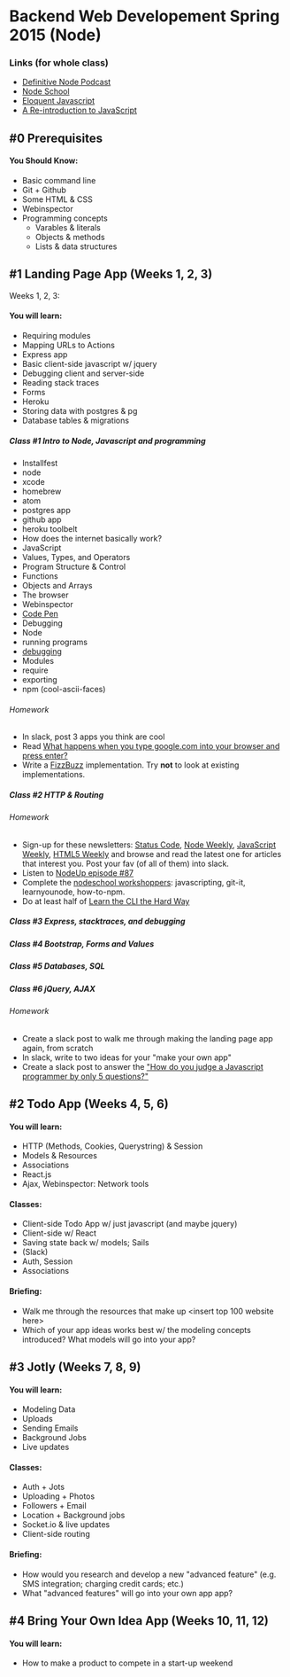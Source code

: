 # Backend Web Developement Spring 2015 (Node)

### Links (for whole class)
 - [Definitive Node Podcast](http://nodeup.com/)
 - [Node School](http://nodeschool.io/)
 - [Eloquent Javascript](http://eloquentjavascript.net/)
 - [A Re-introduction to JavaScript](https://developer.mozilla.org/en-US/docs/Web/JavaScript/A_re-introduction_to_JavaScript)

## #0 Prerequisites
#### You Should Know:
  - Basic command line
  - Git + Github
  - Some HTML & CSS
  - Webinspector
  - Programming concepts
    - Varables & literals
    - Objects & methods
    - Lists & data structures

## #1 Landing Page App (Weeks 1, 2, 3)

Weeks 1, 2, 3:
#### You will learn:

  - Requiring modules
  - Mapping URLs to Actions
  - Express app
  - Basic client-side javascript w/ jquery
  - Debugging client and server-side
  - Reading stack traces
  - Forms
  - Heroku
  - Storing data with postgres & pg
  - Database tables & migrations

##### Class #1 Intro to Node, Javascript and programming
 - Installfest
  - node
  - xcode
  - homebrew
  - atom
  - postgres app
  - github app
  - heroku toolbelt
 - How does the internet basically work?
 - JavaScript
  - Values, Types, and Operators
  - Program Structure & Control
  - Functions
  - Objects and Arrays
 - The browser
  - Webinspector
  - [Code Pen](http://codepen.io/)
  - Debugging
 - Node
  - running programs
  - [debugging](https://github.com/node-inspector/node-inspector)
 - Modules
  - require
  - exporting
  - npm (cool-ascii-faces)

###### Homework
 - In slack, post 3 apps you think are cool
 - Read [What happens when you type google.com into your browser and press enter?](https://github.com/alex/what-happens-when)
 - Write a [FizzBuzz](http://imranontech.com/2007/01/24/using-fizzbuzz-to-find-developers-who-grok-coding/) implementation. Try **not** to look at existing implementations.

##### Class #2 HTTP & Routing

###### Homework
 - Sign-up for these newsletters: [Status Code](http://statuscode.org/), [Node Weekly](http://nodeweekly.com/), [JavaScript Weekly](http://javascriptweekly.com/), [HTML5 Weekly](http://html5weekly.com/) and browse and read the latest one for articles that interest you. Post your fav (of all of them) into slack.
 - Listen to [NodeUp episode #87](http://nodeup.com/eightyseven)
- Complete the [nodeschool workshoppers](http://nodeschool.io/#workshoppers): javascripting, git-it, learnyounode, how-to-npm. 
- Do at least half of [Learn the CLI the Hard Way](http://cli.learncodethehardway.org/book/)

##### Class #3 Express, stacktraces, and debugging

##### Class #4 Bootstrap, Forms and Values

##### Class #5 Databases, SQL

##### Class #6 jQuery, AJAX

###### Homework
- Create a slack post to walk me through making the landing page app again, from scratch
- In slack, write to two ideas for your "make your own app"
- Create a slack post to answer the ["How do you judge a Javascript programmer by only 5 questions?"](https://medium.com/humans-create-software/how-do-you-judge-a-javascript-programmer-by-only-5-questions-f2abdf7dfd4a)

## #2 Todo App (Weeks 4, 5, 6)
#### You will learn:

  - HTTP (Methods, Cookies, Querystring) & Session
  - Models & Resources
  - Associations
  - React.js
  - Ajax, Webinspector: Network tools

#### Classes:
- Client-side Todo App w/ just javascript (and maybe jquery)
- Client-side w/ React
- Saving state back w/ models; Sails
- (Slack)
- Auth, Session
- Associations


#### Briefing:
- Walk me through the resources that make up <insert top 100 website here>
- Which of your app ideas works best w/ the modeling concepts introduced? What models will go into your app?

## #3 Jotly (Weeks 7, 8, 9)
#### You will learn:

  - Modeling Data
  - Uploads
  - Sending Emails
  - Background Jobs
  - Live updates

#### Classes:
- Auth + Jots
- Uploading + Photos
- Followers + Email
- Location + Background jobs
- Socket.io & live updates
- Client-side routing

#### Briefing:
- How would you research and develop a new "advanced feature" (e.g. SMS integration; charging credit cards; etc.)
- What "advanced features" will go into your own app app?

## #4 Bring Your Own Idea App (Weeks 10, 11, 12)
#### You will learn:

  - How to make a product to compete in a start-up weekend

